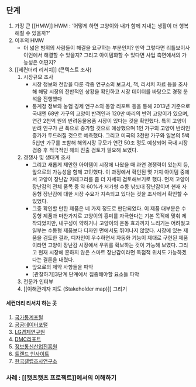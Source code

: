 

## 단계

1. 가장 큰 [[HMW]]
	HWM : ‘어떻게 하면 고양이와 내가 함께 지내는 생활이 더 행복해질 수 있을까?’
2. 이후의 HMW
	- 더 넓은 범위의 사람들이 해결을 요구하는 부분인지? 만약 그렇다면 리틀보이사이언에서 해결할 수 있을지? 그리고 아이템화할 수 있다면 사업 측면에서의 가능성은 어떤지?
3. [[세컨더리 리서치]] (콘텍스트 조사)
	1. 시장규모 조사
		- 시장 정보와 전망을 다룬 각종 연구소의 보고서, 책, 리서치 자료 등을 조사해 해당 시장의 전반적인 상황을 확인하고 시장 데이터를 바탕으로 경쟁 분석을 진행했다
		- 통계청 정보와 농협 경제 연구소의 동향 리포트 등을 통해 2013년 기준으로 국내엔 68만 가구의 고양이 반려인과 120만 마리의 반려 고양이가 있으며, 연간 2천억 원의 반려동물용품 시장이 있다는 것을 확인했다. 특히 고양이 반려 인구가 큰 폭으로 증가할 것으로 예상했으며 1인 가구의 고양이 반려인 증가가 두드러질 것으로 예측했다. 그리고 미국의 3천만 가구와 일본의 5백 5십만 가구를 포함해 해외시장 규모가 연간 50조 정도 예상되어 국내 시장 검증 후 적극적인 해외 진출 검토가 필요해 보였다.
	2. 경쟁사 및 생태계 조사
		- 그리고 새롭게 제안한 아이템이 시장에 나왔을 때 과연 경쟁력이 있는지 등, 앞으로의 가능성을 함께 고민했다. 이 과정에서 확인된 몇 가지 아이템 중에서 고양이 장난감 카테고리를 좀 더 자세히 검토해보기로 했다. 먼저 고양이 장난감의 전체 품목 중 약 60%가 저가형 수동 낚싯대 장난감이며 현재 자동형 장난감에 대한 시장 수요가 지속되고 있다는 것을 조사에서 확인할 수 있었다.
		- 그중 확인할 만한 제품은 네 가지 정도로 판단되었다. 이 제품 대부분은 수동형 제품과 마찬가지로 고양이의 흥미를 자극한다는 기본 목적에 맞춰 제작되었지만, 내구성이 약하거나 고양이의 운동 효과까지 노리기는 어려웠고 일부는 수동형 제품보다 디자인 면에서도 뛰어나지 않았다. 시장에 있는 제품을 검토한 결과, 디자인이 우수하면서 자동화 기능이 제대로 구현된 제품이라면 고양이 장난감 시장에서 우위를 확보하는 것이 가능해 보였다. 그리고 현재 시장에 흔하지 않은 스마트 장난감이라면 독점적 위치도 가능하겠다는 결론을 내렸다.
		- 앞으로의 제약 사항들을 파악
		- [관찰하기]3단계 단계에서 집중해야할 요소들 파악
	3. 전문가 인터뷰
	4. [[이해관계자 지도 (Stakeholder map)]] 그리기



#### 세컨더리 리서치 하는 곳
1. [국가통계포털](https://www.kosis.kr) 
2. [공공데이터포털](https://www.data.go.kr)
3. [LG경제연구원](https://www.lgeri.com)
4. [DMC리포트](https://www.dmcreport.co.kr)
5. [정보통신산업진흥원](https://www.nipa.kr)
6. [트렌드 인사이트](https://trendinsight.biz)
7. [한국갤럽조사연구소](https://www.gallup.co.kr)



### 사례 : [[캣츠캣츠 프로젝트]]에서의 이해하기

